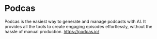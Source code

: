 # Podcas
Podcas is the easiest way to generate and manage podcasts with AI. It provides all the tools to create engaging episodes effortlessly, without the hassle of manual production.
https://podcas.io/

